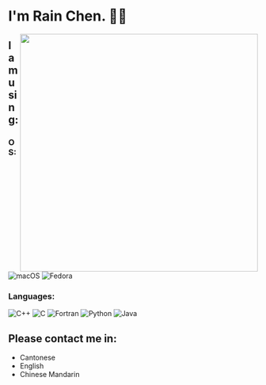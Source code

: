 # I'm Rain Chen. 🏳️‍⚧️

<img align="right" width="480px" src="https://github-readme-stats.vercel.app/api?username=Chen-Rain&show_icons=true&hide_title=false&title_color=9745f5&icon_color=9f4bff&text_color=000000&bg_color=DEG,99ccff,b0ccff,e5ccff,ffccff">

## I am using:

### OS:

<p align="left">
    <img alt="macOS" src="https://img.shields.io/badge/macOS-12-AA2FCC?style=for-the-badge&logo=Apple&logoColor=white"/>
    <img alt="Fedora" src="https://img.shields.io/badge/Fedora-36-66A0D5?style=for-the-badge&logo=Fedora&logoColor=white"/>
</p>

### Languages:

<p align="left">
    <img alt="C++" src="https://img.shields.io/badge/C++-E1587E?style=for-the-badge&logo=CPLUSPLUS&logoColor=white"/>
    <img alt="C" src="https://img.shields.io/badge/C-4E4E4E?style=for-the-badge&logo=C&logoColor=white"/>
    <img alt="Fortran" src="https://img.shields.io/badge/Fortran-4C41AB?style=for-the-badge&logo=Fortran&logoColor=white"/>
    <img alt="Python" src="https://img.shields.io/badge/Python-4571A1?style=for-the-badge&logo=Python&logoColor=white"/>
    <img alt="Java" src="https://img.shields.io/badge/Java-A7752F?style=for-the-badge&logo=Java&logoColor=white"/>
</p>

## Please contact me in:

- Cantonese
- English
- Chinese Mandarin
